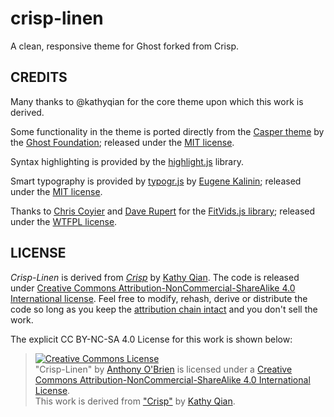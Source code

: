 crisp-linen
===========

A clean, responsive theme for Ghost forked from Crisp.


CREDITS
-------
Many thanks to @kathyqian for the core theme upon which this work is derived.

Some functionality in the theme is ported directly from the [Casper theme](https://github.com/TryGhost/Casper) by the [Ghost Foundation](https://ghost.org/); released under the [MIT license](http://opensource.org/licenses/MIT).

Syntax highlighting is provided by the [highlight.js](http://highlightjs.org/) library.

Smart typography is provided by [typogr.js](https://github.com/ekalinin/typogr.js) by [Eugene Kalinin](https://github.com/ekalinin); released under the [MIT license](http://opensource.org/licenses/MIT).

Thanks to [Chris Coyier](http://css-tricks.com) and [Dave Rupert](http://daverupert.com) for the [FitVids.js library](https://github.com/davatron5000/FitVids.js); released under the [WTFPL license](http://sam.zoy.org/wtfpl/).



LICENSE
-------
*Crisp-Linen* is derived from [*Crisp*](https://github.com/kathyqian/crisp-ghost-theme) by [Kathy Qian](http://kathyqian.com/). The code is released under [Creative Commons Attribution-NonCommercial-ShareAlike 4.0 International license](http://creativecommons.org/licenses/by-nc-sa/4.0/legalcode). Feel free to modify, rehash, derive or distribute the code so long as you keep the [attribution chain intact](http://wiki.creativecommons.org/FAQ#How_do_I_properly_attribute_a_Creative_Commons_licensed_work.3F) and you don't sell the work. 

The explicit CC BY-NC-SA 4.0 License for this work is shown below:

> <a rel="license" href="http://creativecommons.org/licenses/by-nc-sa/4.0/"><img alt="Creative Commons License" style="border-width:0" src="http://i.creativecommons.org/l/by-nc-sa/4.0/88x31.png" /></a><br /><span xmlns:dct="http://purl.org/dc/terms/" property="dct:title">"Crisp-Linen"</span> by <a xmlns:cc="http://creativecommons.org/ns#" href="https://github.com/asobrien/crisp-linen" property="cc:attributionName" rel="cc:attributionURL">Anthony O'Brien</a> is licensed under a <a rel="license" href="http://creativecommons.org/licenses/by-nc-sa/4.0/">Creative Commons Attribution-NonCommercial-ShareAlike 4.0 International License</a>.<br />This work is derived from <a xmlns:dct="http://purl.org/dc/terms/" href="https://github.com/kathyqian/crisp-ghost-theme" rel="dct:source">"Crisp"</a> by <a href="http://kathyqian.com/">Kathy Qian</a>.
